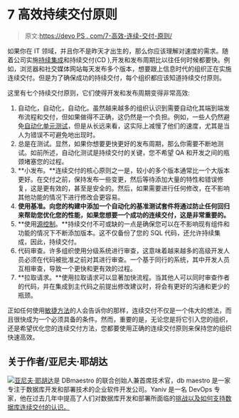 # 7 高效持续交付原则

> 原文:[https://devo PS . com/7-高效-连续-交付-原则/](https://devops.com/7-highly-effective-continuous-delivery-principles/)

如果你在 IT 领域，并且你不是昨天才出生的，那么你应该理解对速度的需求。随着公司实施[持续集成](http://www3.dbmaestro.com/blog/why-adopt-continuous-integration-for-the-database)和持续交付(CD ),开发和发布周期比以往任何时候都要快。例如，浏览器和社交媒体网站每天发布多个版本，想要跟上信息时代的组织正在实施连续交付。但是为了确保成功的持续交付，每个组织都应该知道持续交付原则。

这里有七个持续交付原则，它们使得开发和发布周期变得非常高效:

1.  自动化，自动化，自动化。虽然越来越多的组织认识到需要自动化其端到端发布流程和交付，但如果做得不正确，这仍然是一个负担。例如，一些人仍然避免[自动化单元测试](http://www.brooks-keret.co.il/automated-unit-testing-brings-significant-roi-to-companies/)，但是从长远来看，这实际上减慢了他们的速度，尤其是当人为错误不可避免地出现时。
2.  总是在测试。显然，如果你想要更快更好的发布周期，那么你需要不断地测试。如前所述，自动化测试是持续交付的关键，您不希望 QA 和开发之间的瓶颈堵塞您的过程。
3.  **小发布。**连续交付的核心原则之一是，较小的多个版本通常比一个大版本更好。在交付之前，保持发布一些变更，然后等待添加大量的特性和错误修复，这是更有效的，甚至是安全的。然后，如果需要进行任何修改，在不影响其他功能的情况下进行修改会更容易。
4.  **使用基准。向您的构建中添加一个自动化的基准测试套件将通过防止任何回归来帮助您优化您的性能，如果您想要一个成功的连续交付，这是非常重要的。**
5.  **使用[源控制](http://www.codenewbie.org/blogs/what-is-source-control)。**持续交付不可或缺的一点是确保您可以在不影响现有组件和功能的情况下不断添加版本。这不仅备份了您的 SQL 代码，还允许持续集成，因此，持续交付。
6.  代码审查。许多组织使用分级系统进行审查，这意味着越来越多的高级开发人员必须在代码被批准之前对其进行审查。一个基于同行的系统，其中开发人员互相审查，导致一个更快和更有效的过程。
7.  **拉取请求。**使用拉取请求可以显著加快流程。当其他人可以同时审查作者的代码，并在集成到主代码之前提出修改建议时，将会有更好的沟通和更少的瓶颈。

正如任何使用[敏捷方法](http://www3.dbmaestro.com/blog/top-tips-for-agile-database-design)的人会告诉你的那样，连续交付不仅是一个伟大的想法，而且很快成为一个必须具备的条件。然而，重要的是，无论您是将它引入您的组织，还是希望优化您的连续交付方法，您都要使用正确的连续交付原则来保持您的组织快速高效。

## 关于作者/亚尼夫·耶胡达

[![](../Images/688a7632a49f35bbc6a5cf1a37754b65.png)亚尼夫·耶胡达](https://www.linkedin.com/in/yaniv-yehuda-892135)是 DBmaestro 的联合创始人兼首席技术官，db maestro 是一家专注于数据库开发和部署技术的企业软件开发公司。Yaniv 是一名 DevOps 专家，他在过去几年中提高了人们对数据库开发和部署所面临的[挑战以及如何支持数据库连续交付的认识。](http://www3.dbmaestro.com/the-challenges-and-pitfalls-of-database-deployment-automation)